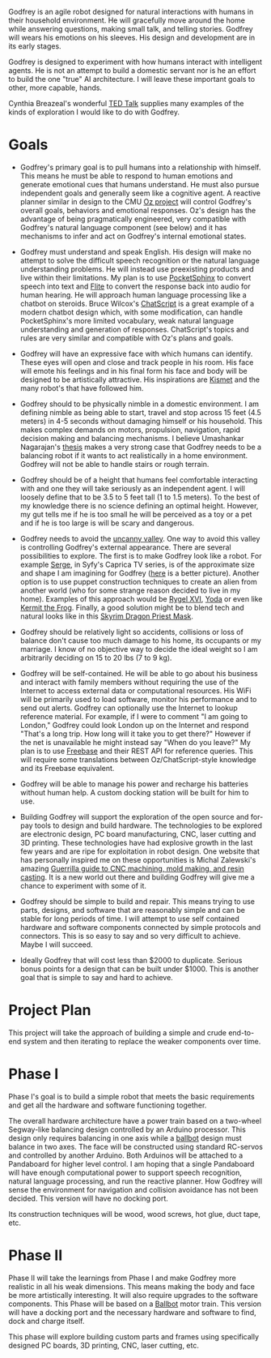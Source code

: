 Godfrey is an agile robot designed for natural interactions with humans in their household environment. He will gracefully move around the home while answering questions, making small talk, and telling stories. Godfrey will wears his emotions on his sleeves. His design and development are in its early stages.

Godfrey is designed to experiment with how humans interact with intelligent agents. He is not an attempt to build a domestic servant nor is he an effort to build the one "true" AI architecture. I will leave these important goals to other, more capable, hands.

Cynthia Breazeal's wonderful [TED Talk](http://www.ted.com/talks/cynthia_breazeal_the_rise_of_personal_robots.html) supplies many examples of the kinds of exploration I would like to do with Godfrey.


Goals
=====
* Godfrey's primary goal is to pull humans into a relationship with himself. This means he must be able to respond to human emotions and generate emotional cues that humans understand. He must also pursue independent goals and generally seem like a cognitive agent. A reactive planner similar in design to the CMU [Oz project](http://www.cs.cmu.edu/afs/cs/project/oz/web/oz.html) will control Godfrey's overall goals, behaviors and emotional responses. Oz's design has the advantage of being pragmatically engineered, very compatible with Godfrey's natural language component (see below) and it has mechanisms to infer and act on Godfrey's internal emotional states.

* Godfrey must understand and speak English. His design will make no attempt to solve the difficult speech recognition or the natural language understanding problems. He will instead use preexisting products and live within their limitations. My plan is to use [PocketSphinx](http://cmusphinx.sourceforge.net/2010/03/pocketsphinx-0-6-release/) to convert speech into text and [Flite](http://www.speech.cs.cmu.edu/flite/doc/index.html) to convert the response back into audio for human hearing. He will approach human language processing like a chatbot on steroids. Bruce Wilcox's [ChatScript](http://sourceforge.net/projects/chatscript/) is a great example of a modern chatbot design which, with some modification, can handle PocketSphinx's more limited vocabulary, weak natural language understanding and generation of responses. ChatScript's topics and rules are very similar and compatible with Oz's plans and goals.

* Godfrey will have an expressive face with which humans can identify. These eyes will open and close and track people in his room. His face will emote his feelings and in his final form his face and body will be designed to be artistically attractive. His inspirations are [Kismet](http://en.wikipedia.org/wiki/Kismet_%28robot%29) and the many robot's that have followed him.

* Godfrey should to be physically nimble in a domestic environment. I am defining nimble as being able to start, travel and stop across 15 feet (4.5 meters) in 4-5 seconds without damaging himself or his household. This makes complex demands on motors, propulsion, navigation, rapid decision making and balancing mechanisms. I believe Umashankar Nagarajan's [thesis](http://www.cs.cmu.edu/~unagaraj/Umashankar_PhD_Thesis.pdf) makes a very strong case that Godfrey needs to be a balancing robot if it wants to act realistically in a home environment. Godfrey will not be able to handle stairs or rough terrain.

* Godfrey should be of a height that humans feel comfortable interacting with and one they will take seriously as an independent agent. I will loosely define that to be 3.5 to 5 feet tall (1 to 1.5 meters). To the best of my knowledge there is no science defining an optimal height. However, my gut tells me if he is too small he will be perceived as a toy or a pet and if he is too large is will be scary and dangerous.

* Godfrey needs to avoid the [uncanny valley](http://en.wikipedia.org/wiki/Uncanny_valley). One way to avoid this valley is controlling Godfrey's external appearance. There are several possibilities to explore. The first is to make Godfrey look like a robot. For example [Serge](http://en.battlestarwiki.org/wiki/Serge), in Syfy's Caprica TV series, is of the approximate size and shape I am imagining for Godfrey ([here](http://lookpic.com/i/95/cKXQRCb.jpeg) is a better picture). Another option is to use puppet construction techniques to create an alien from another world (who for some strange reason decided to live in my home). Examples of this approach would be [Rygel XVI](http://farscape.wikia.com/wiki/Rygel_XVI), [Yoda](http://en.wikipedia.org/wiki/Yoda) or even like [Kermit the Frog](http://en.wikipedia.org/wiki/Kermit_the_Frog). Finally, a good solution might be to blend tech and natural looks like in this [Skyrim Dragon Priest Mask](http://www.instructables.com/id/Skyrim-Dragon-Priest-Mask/?ALLSTEPS).

* Godfrey should be relatively light so accidents, collisions or loss of balance don't cause too much damage to his home, its occupants or my marriage. I know of no objective way to decide the ideal weight so I am arbitrarily deciding on 15 to 20 lbs (7 to 9 kg).

* Godfrey will be self-contained. He will be able to go about his business and interact with family members without requiring the use of the Internet to access external data or computational resources. His WiFi will be primarily used to load software, monitor his performance and to send out alerts. Godfrey can optionally use the Internet to lookup reference material. For example, if I were to comment "I am going to London," Godfrey could look London up on the Internet and respond "That's a long trip. How long will it take you to get there?" However if the net is unavailable he might instead say "When do you leave?" My plan is to use [Freebase](http://www.freebase.com) and their REST API for reference queries. This will require some translations between Oz/ChatScript-style knowledge and its Freebase equivalent.

* Godfrey will be able to manage his power and recharge his batteries without human help. A custom docking station will be built for him to use.

* Building Godfrey will support the exploration of the open source and for-pay tools to design and build hardware. The technologies to be explored are electronic design, PC board manufacturing, CNC, laser cutting and 3D printing. These technologies have had explosive growth in the last few years and are ripe for exploitation in robot design. One website that has personally inspired me on these opportunities is Michal Zalewski's amazing [Guerrilla guide to CNC machining, mold making, and resin casting](http://lcamtuf.coredump.cx/gcnc/). It is a new world out there and building Godfrey will give me a chance to experiment with some of it.

* Godfrey should be simple to build and repair. This means trying to use parts, designs, and software that are reasonably simple and can be stable for long periods of time. I will attempt to use self contained hardware and software components connected by simple protocols and connectors. This is so easy to say and so very difficult to achieve. Maybe I will succeed.

* Ideally Godfrey that will cost less than $2000 to duplicate. Serious bonus points for a design that can be built under $1000. This is another goal that is simple to say and hard to achieve.


Project Plan
============
This project will take the approach of building a simple and crude end-to-end system and then iterating to replace the weaker components over time.


Phase I
=======
Phase I's goal is to build a simple robot that meets the basic requirements and get all the hardware and software functioning together.

The overall hardware architecture have a power train based on a two-wheel Segway-like balancing design controlled by an Arduino processor. This design only requires balancing in one axis while a [ballbot](http://en.wikipedia.org/wiki/Ballbot) design must balance in two axes. The face will be constructed using standard RC-servos and controlled by another Arduino. Both Arduinos will be attached to a Pandaboard for higher level control. I am hoping that a single Pandaboard will have enough computational power to support speech recognition, natural language processing, and run the reactive planner. How Godfrey will sense the environment for navigation and collision avoidance has not been decided. This version will have no docking port.

Its construction techniques will be wood, wood screws, hot glue, duct tape, etc.


Phase II
========
Phase II will take the learnings from Phase I and make Godfrey more realistic in all his weak dimensions. This means making the body and face be more artistically interesting. It will also require upgrades to the software components. This Phase will be based on a [Ballbot](http://en.wikipedia.org/wiki/Ballbot) motor train. This version will have a docking port and the necessary hardware and software to find, dock and charge itself.

This phase will explore building custom parts and frames using specifically designed PC boards, 3D printing, CNC, laser cutting, etc.
